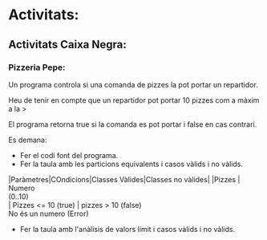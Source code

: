 # Activitats:

## Activitats Caixa Negra:

### Pizzeria Pepe:

Un programa controla si una comanda de pizzes la pot portar un repartidor.

Heu de tenir en compte que un repartidor pot portar 10 pizzes com a màxim a la >

El programa retorna true si la comanda es pot portar i false en cas contrari.

Es demana:

- Fer el codi font del programa.
- Fer la taula amb les particions equivalents i casos vàlids i no vàlids.

|Paràmetres|COndicions|Classes Vàlides|Classes no vàlides|
|Pizzes | Numero <br> (0..10) <br> | Pizzes <= 10 (true) | pizzes > 10 (false) <br> No és un numero (Error)

- Fer la taula amb l'anàlisis de valors límit i casos vàlids i no vàlids.

